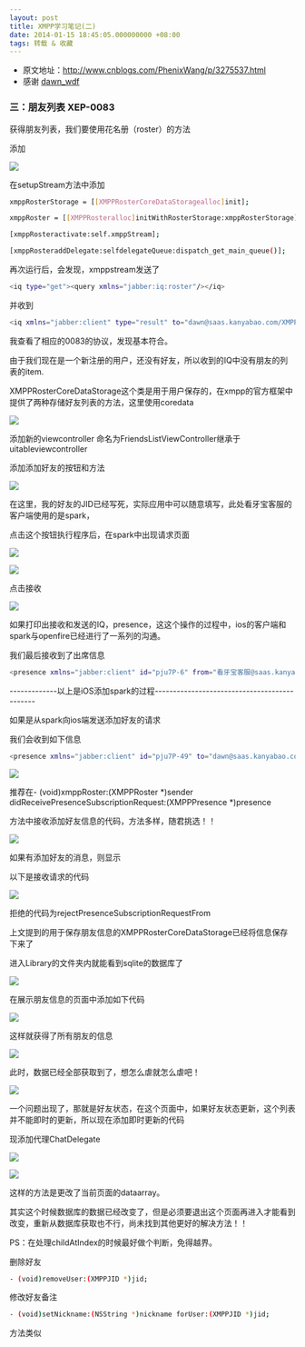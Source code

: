 ```yaml
---
layout: post
title: XMPP学习笔记(二)
date: 2014-01-15 18:45:05.000000000 +08:00
tags: 转载 & 收藏
---
```


* 原文地址：http://www.cnblogs.com/PhenixWang/p/3275537.html
* 感谢 [dawn_wdf](http://www.cnblogs.com/PhenixWang/)


### 三：朋友列表  XEP-0083

 获得朋友列表，我们要使用花名册（roster）的方法

添加

![](/assets/images/2014/20140115_1/1.png)

在setupStream方法中添加

```bash
xmppRosterStorage = [[XMPPRosterCoreDataStoragealloc]init];

xmppRoster = [[XMPPRosteralloc]initWithRosterStorage:xmppRosterStorage];

[xmppRosteractivate:self.xmppStream];

[xmppRosteraddDelegate:selfdelegateQueue:dispatch_get_main_queue()];
```

再次运行后，会发现，xmppstream发送了

```bash
<iq type="get"><query xmlns="jabber:iq:roster"/></iq>
```

并收到

```bash
<iq xmlns="jabber:client" type="result" to="dawn@saas.kanyabao.com/XMPPIOS"><query xmlns="jabber:iq:roster"/></iq>
```

我查看了相应的0083的协议，发现基本符合。

由于我们现在是一个新注册的用户，还没有好友，所以收到的IQ中没有朋友的列表的item.

XMPPRosterCoreDataStorage这个类是用于用户保存的，在xmpp的官方框架中提供了两种存储好友列表的方法，这里使用coredata

![](/assets/images/2014/20140115_1/2.png)

添加新的viewcontroller 命名为FriendsListViewController继承于uitableviewcontroller

添加添加好友的按钮和方法

![](/assets/images/2014/20140115_1/3.png)

在这里，我的好友的JID已经写死，实际应用中可以随意填写，此处看牙宝客服的客户端使用的是spark，

点击这个按钮执行程序后，在spark中出现请求页面

![](/assets/images/2014/20140115_1/4.png)

![](/assets/images/2014/20140115_1/5.png)

点击接收

![](/assets/images/2014/20140115_1/6.png)

如果打印出接收和发送的IQ，presence，这这个操作的过程中，ios的客户端和spark与openfire已经进行了一系列的沟通。

我们最后接收到了出席信息

```bash
<presence xmlns="jabber:client" id="pju7P-6" from="看牙宝客服@saas.kanyabao.com/Spark 2.6.3" to="dawn@saas.kanyabao.com/XMPPIOS"><status>在线</status><priority>1</priority></presence>
```

-------------以上是iOS添加spark的过程---------------------------------------------

如果是从spark向ios端发送添加好友的请求

我们会收到如下信息

```bash
<presence xmlns="jabber:client" id="pju7P-49" to="dawn@saas.kanyabao.com" type="subscribe" from="&#x770B;&#x7259;&#x5B9D;&#x5BA2;&#x670D;@saas.kanyabao.com"/>
```

![](/assets/images/2014/20140115_1/7.png)

推荐在- (void)xmppRoster:(XMPPRoster *)sender didReceivePresenceSubscriptionRequest:(XMPPPresence *)presence

方法中接收添加好友信息的代码，方法多样，随君挑选！！

![](/assets/images/2014/20140115_1/8.png)

如果有添加好友的消息，则显示

 
以下是接收请求的代码

![](/assets/images/2014/20140115_1/9.png)

拒绝的代码为rejectPresenceSubscriptionRequestFrom

上文提到的用于保存朋友信息的XMPPRosterCoreDataStorage已经将信息保存下来了

进入Library的文件夹内就能看到sqlite的数据库了

![](/assets/images/2014/20140115_1/10.png)

在展示朋友信息的页面中添加如下代码

![](/assets/images/2014/20140115_1/11.png)

这样就获得了所有朋友的信息

![](/assets/images/2014/20140115_1/12.png)

此时，数据已经全部获取到了，想怎么虐就怎么虐吧！

![](/assets/images/2014/20140115_1/13.png)

一个问题出现了，那就是好友状态，在这个页面中，如果好友状态更新，这个列表并不能即时的更新，所以现在添加即时更新的代码

现添加代理ChatDelegate

![](/assets/images/2014/20140115_1/14.png)

![](/assets/images/2014/20140115_1/15.png)

这样的方法是更改了当前页面的dataarray。

其实这个时候数据库的数据已经改变了，但是必须要退出这个页面再进入才能看到改变，重新从数据库获取也不行，尚未找到其他更好的解决方法！！

PS：在处理childAtIndex的时候最好做个判断，免得越界。


删除好友

```bash
- (void)removeUser:(XMPPJID *)jid;
```

修改好友备注

```bash
- (void)setNickname:(NSString *)nickname forUser:(XMPPJID *)jid;
```

方法类似

